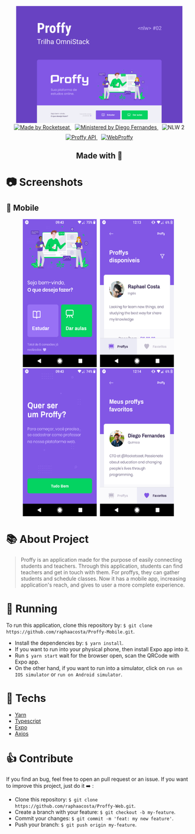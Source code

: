 <div align="center">
  <div>
    <img src="./assets/capa.png" alt="Proffy" width="450px"/>
  </div>
  <a target="_blank" href="https://linktr.ee/rocketseat">
    <img src="https://img.shields.io/badge/Made%20by-rocketseat-blueviolet" alt="Made by Rocketseat">
  </a>
  <a target="_blank" href="https://github.com/diego3g" style="margin-left: 10px;">
    <img src="https://img.shields.io/badge/Ministered%20by-Diego%20Fernandes-blueviolet" alt="Ministered by Diego Fernandes">
  </a>
  <img src="https://img.shields.io/badge/Next%20Level%20Week-2-blueviolet" alt="NLW 2" style="margin-left: 10px;">
  <div style="margin-top: 10px;">
    <a target="_blank" href="https://github.com/raphaacosta/Proffy-API">
      <img src="https://img.shields.io/badge/Go%20to-API-blueviolet" alt="Proffy API"/>
    </a>
    <a href="https://github.com/raphaacosta/Proffy-Web" style="margin-left: 10px;">
      <img src="https://img.shields.io/badge/Go%20to-Web-blueviolet" alt="WebProffy"/>
    </a>
    <h2>
      Made with 💜
    </h2>
  </div>
</div>

# 📷 Screenshots

## 📱 Mobile

<div align="center">
  <img src="./assets/landing-page.png" alt="Mobile landing page" width="200" height="400" style="margin-right: 5px;">
  <img src="./assets/proffys-list.png" alt="Mobile teacher list" width="200" height="400" style="margin-right: 5px;">
  <img src="./assets/give-classes.png" alt="Mobile teacher redirect" width="200" height="400" style="margin-right: 5px;">
  <img src="./assets/favorite-proffys.png" alt="Mobile teacher list" width="200" height="400" style="margin-right: 5px;">
</div>



# 📚 About Project

> Proffy is an application made for the purpose of easily connecting students and teachers. Through this application, students can find teachers and get in touch with them. For proffys, they can gather students and schedule classes. Now it has a mobile app, increasing application's reach, and gives to user a more complete experience.

# 🚀 Running 

 To run this application, clone this repository by: `$ git clone https://github.com/raphaacosta/Proffy-Mobile.git`.
 - Install the dependencies by: `$ yarn install`.
 - If you want to run into your physical phone, then install Expo app into it.
 - Run `$ yarn start` wait for the browser open, scan the QRCode with Expo app.
 - On the other hand, if you want to run into a simulator, click on `run on IOS simulator` or `run on Android simulator`.

# 📌 Techs

 - [Yarn](https://classic.yarnpkg.com/en/docs/install/#mac-stable)
 - [Typescript](https://www.typescriptlang.org/)
 - [Expo](https://expo.io/)
 - [Axios](https://www.npmjs.com/package/axios)

# 👍 Contribute

  If you find an bug, feel free to open an pull request or an issue.
  If you want to improve this project, just do it ➡️ :
  - Clone this repository: `$ git clone https://github.com/raphaacosta/Proffy-Web.git`.
  - Create a branch with your feature: `$ git checkout -b my-feature`.
  - Commit your changes: `$ git commit -m 'feat: my new feature'`.
  - Push your branch: `$ git push origin my-feature`.